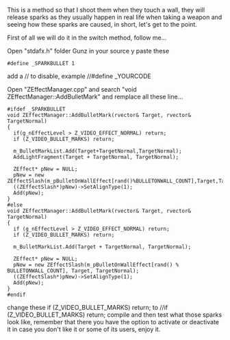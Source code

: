 This is a method so that I shoot them when they touch a wall, they will release sparks as they usually happen in real life when taking a weapon and seeing how these sparks are caused, in short, let's get to the point.

First of all we will do it in the switch method, follow me...

Open "stdafx.h" folder Gunz in your source y paste these

    #define _SPARKBULLET 1

add a // to disable, example //#define _YOURCODE

Open "ZEffectManager.cpp" and search "void ZEffectManager::AddBulletMark" and remplace all these line...

    #ifdef _SPARKBULLET
    void ZEffectManager::AddBulletMark(rvector& Target, rvector& TargetNormal)
    {
      if(g_nEffectLevel > Z_VIDEO_EFFECT_NORMAL) return;
      if (Z_VIDEO_BULLET_MARKS) return;

      m_BulletMarkList.Add(Target+TargetNormal,TargetNormal);
      AddLightFragment(Target + TargetNormal, TargetNormal);

      ZEffect* pNew = NULL;
      pNew = new ZEffectSlash(m_pBulletOnWallEffect[rand()%BULLETONWALL_COUNT],Target,TargetNormal);
      ((ZEffectSlash*)pNew)->SetAlignType(1);
      Add(pNew);
    }
    #else
    void ZEffectManager::AddBulletMark(rvector& Target, rvector& TargetNormal)
    {
      if (g_nEffectLevel > Z_VIDEO_EFFECT_NORMAL) return;
      if (Z_VIDEO_BULLET_MARKS) return;

      m_BulletMarkList.Add(Target + TargetNormal, TargetNormal);

      ZEffect* pNew = NULL;
      pNew = new ZEffectSlash(m_pBulletOnWallEffect[rand() % BULLETONWALL_COUNT], Target, TargetNormal);
      ((ZEffectSlash*)pNew)->SetAlignType(1);
      Add(pNew);
    }
    #endif
    
    
change these if (Z_VIDEO_BULLET_MARKS) return; to //if (Z_VIDEO_BULLET_MARKS) return;
compile and then test what those sparks look like, remember that there you have the option to activate or deactivate it in case you don't like it or some of its users, enjoy it.
